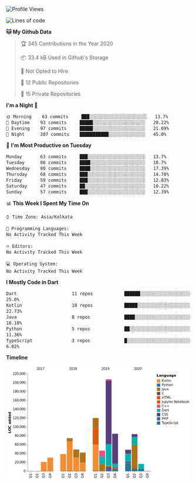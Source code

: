 <!--START_SECTION:waka-->
![Profile Views](http://img.shields.io/badge/Profile%20Views-3-blue)

![Lines of code](https://img.shields.io/badge/From%20Hello%20World%20I%27ve%20Written-1.6%20million%20lines%20of%20code-blue)

**🐱 My Github Data** 

> 🏆 345 Contributions in the Year 2020
 > 
> 📦 33.4 kB Used in Github's Storage 
 > 
> 🚫 Not Opted to Hire
 > 
> 📜 12 Public Repositories
 > 
> 🔑 15 Private Repositories 

**I'm a Night 🦉** 

```text
🌞 Morning    63 commits     ███░░░░░░░░░░░░░░░░░░░░░░   13.7% 
🌆 Daytime    93 commits     █████░░░░░░░░░░░░░░░░░░░░   20.22% 
🌃 Evening    97 commits     █████░░░░░░░░░░░░░░░░░░░░   21.09% 
🌙 Night      207 commits    ███████████░░░░░░░░░░░░░░   45.0%

```
📅 **I'm Most Productive on Tuesday** 

```text
Monday       63 commits     ███░░░░░░░░░░░░░░░░░░░░░░   13.7% 
Tuesday      86 commits     ████░░░░░░░░░░░░░░░░░░░░░   18.7% 
Wednesday    80 commits     ████░░░░░░░░░░░░░░░░░░░░░   17.39% 
Thursday     68 commits     ███░░░░░░░░░░░░░░░░░░░░░░   14.78% 
Friday       59 commits     ███░░░░░░░░░░░░░░░░░░░░░░   12.83% 
Saturday     47 commits     ██░░░░░░░░░░░░░░░░░░░░░░░   10.22% 
Sunday       57 commits     ███░░░░░░░░░░░░░░░░░░░░░░   12.39%

```


📊 **This Week I Spent My Time On** 

```text
⌚︎ Time Zone: Asia/Kolkata

💬 Programming Languages: 
No Activity Tracked This Week

🔥 Editors: 
No Activity Tracked This Week

💻 Operating System: 
No Activity Tracked This Week

```

**I Mostly Code in Dart** 

```text
Dart                     11 repos            ██████░░░░░░░░░░░░░░░░░░░   25.0% 
Kotlin                   10 repos            █████░░░░░░░░░░░░░░░░░░░░   22.73% 
Java                     8 repos             ████░░░░░░░░░░░░░░░░░░░░░   18.18% 
Python                   5 repos             ██░░░░░░░░░░░░░░░░░░░░░░░   11.36% 
TypeScript               3 repos             █░░░░░░░░░░░░░░░░░░░░░░░░   6.82%

```


**Timeline**

![Chart not found](https://github.com/prabhatdev/prabhatdev/blob/master/charts/bar_graph.png) 


<!--END_SECTION:waka-->

